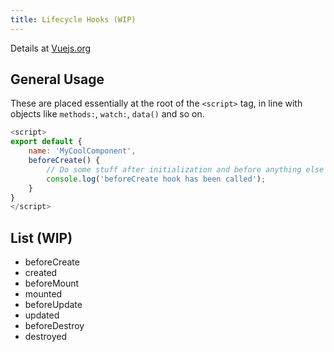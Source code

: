 ```yaml
---
title: Lifecycle Hooks (WIP)
---
```

Details at [Vuejs.org](https://v3.vuejs.org/api/options-lifecycle-hooks.html)
## General Usage
These are placed essentially at the root of the `<script>` tag, in line with objects like `methods:`, `watch:`, `data()` and so on.
```javascript
<script>
export default {
    name: 'MyCoolComponent',
    beforeCreate() {
        // Do some stuff after initialization and before anything else
        console.log('beforeCreate hook has been called');
    }
}
</script>
```
## List (WIP)
+ beforeCreate
+ created
+ beforeMount
+ mounted
+ beforeUpdate
+ updated
+ beforeDestroy
+ destroyed